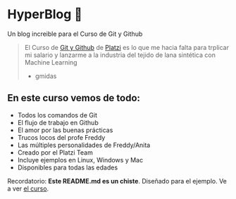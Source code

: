 # HyperBlog 💚
Un blog increible para el Curso de Git y Github
>El Curso de [Git y Github](https://platzi.com/cursos/git-github/) de [Platzi](https://platzi.com/) es lo que me hacia falta para trplicar mi salario y lanzarme a la industria del tejido de lana sintética con Machine Learning
>- gmidas

## En este curso vemos de todo:
* Todos los comandos de Git
* El flujo de trabajo en Github
* El amor por las buenas prácticas
* Trucos locos del profe Freddy
* Las múltiples personalidades de Freddy/Anita
* Creado por el Platzi Team
* Incluye ejemplos en Linux, Windows y Mac
* Disponibles para todas las edades

Recordatorio: **Este README.md es un chiste**. Diseñado para el ejemplo. 
Ve a ver [el curso](https://platzi.com/cursos/git-github/).